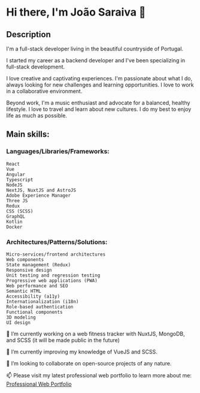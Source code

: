 # Hi there, I'm João Saraiva 👋

## Description

I'm a full-stack developer living in the beautiful countryside of Portugal. 

I started my career as a backend developer and I've been specializing in full-stack development. 

I love creative and captivating experiences.
I'm passionate about what I do, always looking for new challenges and learning opportunities. I love to work in a collaborative environment.

Beyond work, I'm a music enthusiast and advocate for a balanced, healthy lifestyle. I love to travel and learn about new cultures. I do my best to enjoy life as much as possible.

## Main skills:

  ### Languages/Libraries/Frameworks:

    React
    Vue
    Angular
    Typescript
    NodeJS
    NextJS, NuxtJS and AstroJS
    Adobe Experience Manager
    Three JS
    Redux
    CSS (SCSS)
    GraphQL
    Kotlin
    Docker

  ### Architectures/Patterns/Solutions:

    Micro-services/frontend architectures
    Web components
    State management (Redux)
    Responsive design
    Unit testing and regression testing
    Progressive web applications (PWA)
    Web performance and SEO
    Semantic HTML
    Accessibility (a11y)
    Internationalization (i18n)
    Role-based authentication
    Functional components
    3D modeling
    UI design

🔭 I’m currently working on a web fitness tracker with NuxtJS, MongoDB, and SCSS (it will be made public in the future)

🌱 I’m currently improving my knowledge of VueJS and SCSS.

👯 I’m looking to collaborate on open-source projects of any nature.

📫 Please visit my latest professional web portfolio to learn more about me: [Professional Web Portfolio](https://joao-saraiva-dev.netlify.app/)
